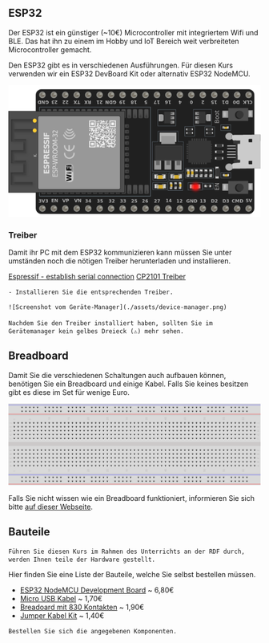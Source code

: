 ## ESP32

Der ESP32 ist ein günstiger (~10€) Microcontroller mit integriertem Wifi und BLE. Das hat ihn zu einem im Hobby und IoT Bereich weit verbreiteten Microcontroller gemacht.

Den ESP32 gibt es in verschiedenen Ausführungen. Für diesen Kurs verwenden wir ein ESP32 DevBoard Kit oder alternativ ESP32 NodeMCU.

![ESP32 DevKit](./assets/ESP32-DevKitC-v4.png)

### Treiber

Damit ihr PC mit dem ESP32 kommunizieren kann müssen Sie unter umständen noch die nötigen Treiber herunterladen und installieren.

[Espressif - establish serial connection](https://docs.espressif.com/projects/esp-idf/en/stable/esp32/get-started/establish-serial-connection.html)
[CP2101 Treiber](https://www.silabs.com/developer-tools/usb-to-uart-bridge-vcp-drivers)

```admonish task
- Installieren Sie die entsprechenden Treiber.
```

~~~admonish solution
![Screenshot vom Geräte-Manager](./assets/device-manager.png)

Nachdem Sie den Treiber installiert haben, sollten Sie im Gerätemanager kein gelbes Dreieck (⚠️) mehr sehen.
~~~

## Breadboard

Damit Sie die verschiedenen Schaltungen auch aufbauen können, benötigen Sie ein Breadboard und einige Kabel.
Falls Sie keines besitzen gibt es diese im Set für wenige Euro.

![Breadboard](./assets/breadboard.svg)

Falls Sie nicht wissen wie ein Breadboard funktioniert, informieren Sie sich bitte [auf dieser Webseite](https://www.elektronik-kompendium.de/sites/praxis/bauteil_steckbrett.htm).

## Bauteile

```admonish info
Führen Sie diesen Kurs im Rahmen des Unterrichts an der RDF durch, werden Ihnen teile der Hardware gestellt.
```

Hier finden Sie eine Liste der Bauteile, welche Sie selbst bestellen müssen.

- [ESP32 NodeMCU Development Board](https://www.berrybase.de/esp32-nodemcu-development-board) ~ 6,80€
- [Micro USB Kabel](https://www.berrybase.de/micro-usb-kabel-mit-verlaengertem-micro-b-stecker-schwarz-1-0m) ~ 1,70€
- [Breadoard mit 830 Kontakten](https://www.berrybase.de/breadboard-mit-830-kontakten) ~ 1,90€
- [Jumper Kabel Kit](https://www.berrybase.de/jumper-kabel-kit-set-mit-65-kabeln-in-4-laengen-fuer-breadboards) ~ 1,40€

```admonish task
Bestellen Sie sich die angegebenen Komponenten.
```
